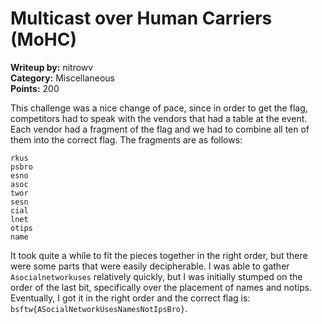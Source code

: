 # Multicast over Human Carriers (MoHC)

**Writeup by:** nitrowv   
**Category:** Miscellaneous  
**Points:** 200

This challenge was a nice change of pace, since in order to get the flag, competitors had to speak with the vendors that had a table at the event. Each vendor had a fragment of the flag and we had to combine all ten of them into the correct flag. The fragments are as follows:

```
rkus
psbro
esno
asoc
twor
sesn
cial
lnet
otips
name
```

It took quite a while to fit the pieces together in the right order, but there were some parts that were easily decipherable. I was able to gather `Asocialnetworkuses` relatively quickly, but I was initially stumped on the order of the last bit, specifically over the placement of names and notips. Eventually, I got it in the right order and the correct flag is: `bsftw{ASocialNetworkUsesNamesNotIpsBro}`.
